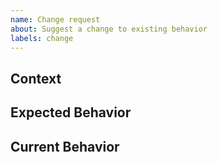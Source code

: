 ```yaml
---
name: Change request
about: Suggest a change to existing behavior
labels: change
---
```


<!-- Your feature request may already be reported. -->
<!-- Please search in the [issues](../issues) before creating one. -->

## Context

<!--- What are you trying to accomplish? -->
<!--- Providing s broader context helps come up with a better solution. -->

## Expected Behavior

<!--- Describe how it should work. Propose a solution -->

## Current Behavior

<!--- Explain the difference from the current behavior. -->
